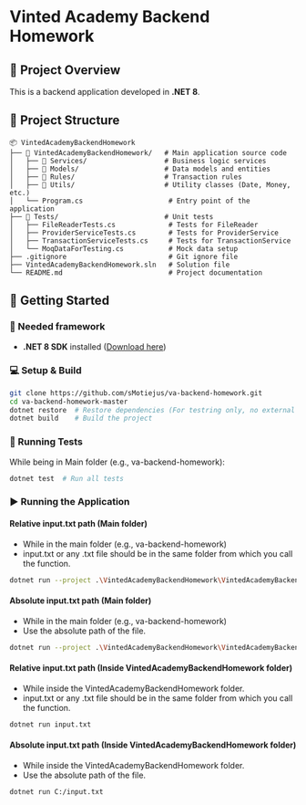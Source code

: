 # Vinted Academy Backend Homework

## 📌 Project Overview
This is a backend application developed in **.NET 8**.

## 📂 Project Structure
```
📦 VintedAcademyBackendHomework  
├── 📂 VintedAcademyBackendHomework/   # Main application source code  
│   ├── 📂 Services/                   # Business logic services  
│   ├── 📂 Models/                     # Data models and entities  
│   ├── 📂 Rules/                      # Transaction rules  
│   ├── 📂 Utils/                      # Utility classes (Date, Money, etc.)  
│   └── Program.cs                     # Entry point of the application  
├── 📂 Tests/                          # Unit tests  
│   ├── FileReaderTests.cs             # Tests for FileReader  
│   ├── ProviderServiceTests.cs        # Tests for ProviderService  
│   ├── TransactionServiceTests.cs     # Tests for TransactionService  
│   └── MoqDataForTesting.cs           # Mock data setup  
├── .gitignore                         # Git ignore file  
├── VintedAcademyBackendHomework.sln   # Solution file  
└── README.md                          # Project documentation   
```

## 🚀 Getting Started

### 🔧 Needed framework
- **.NET 8 SDK** installed ([Download here](https://dotnet.microsoft.com/download/dotnet/8.0))  

### 💻 Setup & Build
```sh
git clone https://github.com/sMotiejus/va-backend-homework.git
cd va-backend-homework-master
dotnet restore  # Restore dependencies (For testring only, no external dependencies are used in the program itself)
dotnet build    # Build the project  
```

### 🧪 Running Tests
While being in Main folder (e.g., va-backend-homework):
```sh
dotnet test  # Run all tests  
```

### ▶ Running the Application
#### Relative input.txt path (Main folder)
- While in the main folder (e.g., va-backend-homework)
- input.txt or any .txt file should be in the same folder from which you call the function.
```sh
dotnet run --project .\VintedAcademyBackendHomework\VintedAcademyBackendHomework.csproj input.txt
```
#### Absolute input.txt path (Main folder)
- While in the main folder (e.g., va-backend-homework)
- Use the absolute path of the file.
```sh
dotnet run --project .\VintedAcademyBackendHomework\VintedAcademyBackendHomework.csproj C:/input.txt
```

#### Relative input.txt path (Inside VintedAcademyBackendHomework folder)
- While inside the VintedAcademyBackendHomework folder.
- input.txt or any .txt file should be in the same folder from which you call the function.
```sh
dotnet run input.txt
```
#### Absolute input.txt path (Inside VintedAcademyBackendHomework folder)
- While inside the VintedAcademyBackendHomework folder.
- Use the absolute path of the file.
```sh
dotnet run C:/input.txt
```
